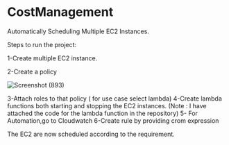 # CostManagement
Automatically Scheduling Multiple EC2 Instances.

Steps to run the project:

1-Create multiple EC2 instance.

2-Create a policy 

![Screenshot (893)](https://user-images.githubusercontent.com/70852077/181307192-29a9d814-37d9-40b0-8bfe-aeba09425319.png)


3-Attach roles to that policy ( for use case select lambda)
4-Create  lambda functions both starting and stopping the EC2 instances. 
(Note : I have attached the code for the lambda function in the repository)
5- For Automation,go to Cloudwatch 
6-Create rule by providing crom expression


The EC2 are now scheduled according to the requirement.


